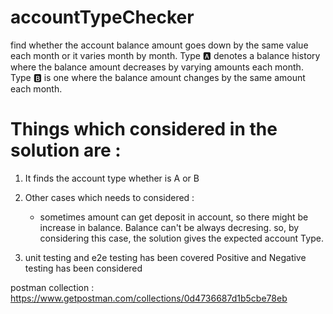 # accountTypeChecker
find whether the account balance amount goes down by the same value each month or it varies month by month.
Type 🅰 denotes a balance history where the balance amount decreases by varying amounts each month.
Type 🅱 is one where the balance amount changes by the same amount each month. 

# Things which considered in the solution are :

1) It finds the account type whether is A or B

2) Other cases which needs to considered : 
    - sometimes amount can get deposit in account, so there might be increase in balance. Balance can't be always decresing. so, by considering this case, the solution gives the expected account Type.

3) unit testing and e2e testing has been covered
   Positive and Negative testing has been considered

postman collection : https://www.getpostman.com/collections/0d4736687d1b5cbe78eb
